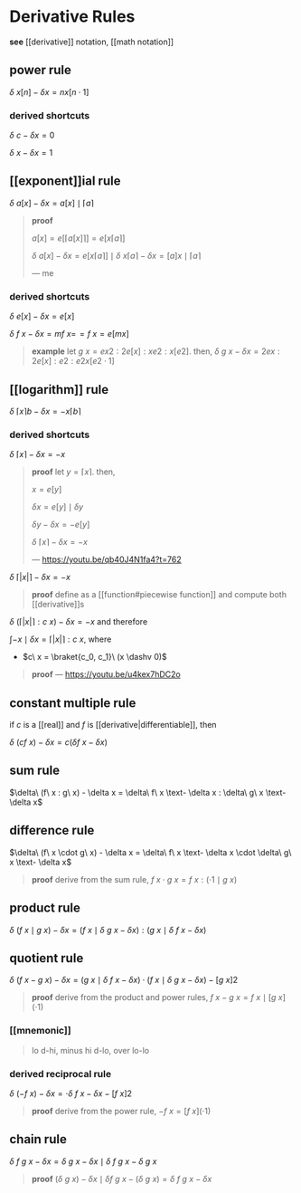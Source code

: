 # Derivative Rules

**see** [[derivative]] notation, [[math notation]]

## power rule

$\delta\ x[n] - \delta x= nx[n \cdot 1]$

### derived shortcuts

$\delta\ c - \delta x= 0$

$\delta\ x - \delta x = 1$

## [[exponent]]ial rule

$\delta\ a[x] - \delta x = a[x] \mid \lceil a \rceil$

> **proof**
>
> $a[x] = e[\lceil a[x] \rceil] = e[x\lceil a \rceil]$
>
> $\delta\ a[x] - \delta x = e[x\lceil a \rceil] \mid \delta\ x\lceil a \rceil - \delta x = [a]x \mid \lceil a \rceil$
>
> &mdash; me

### derived shortcuts

$\delta\ e[x] - \delta x = e[x]$

$\delta\ f\ x - \delta x = m f\ x =\!= f\ x = e[mx]$

> **example** let $g\ x = ex2 : 2e[x] : xe2 : x[e2]$. then, $\delta\ g\ x - \delta x = 2ex : 2e[x] : e2 : e2 x[e2 \cdot 1]$

## [[logarithm]] rule

$\delta\ \lceil x \rceil b - \delta x = - x\lceil b \rceil$

### derived shortcuts

$\delta\ \lceil x \rceil - \delta x = -x$

> **proof** let $y = \lceil x \rceil$. then,
>
> $x = e[y]$
>
> $\delta x = e[y] \mid \delta y$
>
> $\delta y - \delta x = -e[y]$
>
> $\delta\ \lceil x \rceil - \delta x = -x$
>
> &mdash; <https://youtu.be/qb40J4N1fa4?t=762>

$\delta\ \lceil |x| \rceil - \delta x = -x$

> **proof** define as a [[function#piecewise function]] and compute both [[derivative]]s

$\delta\ (\lceil |x| \rceil : c\ x) - \delta x = -x$ and therefore

$\int -x \mid \delta x = \lceil |x| \rceil : c\ x$, where

- $c\ x = \braket{c_0, c_1}\ (x \dashv 0)$

> **proof** &mdash; <https://youtu.be/u4kex7hDC2o>

## constant multiple rule

if $c$ is a [[real]] and $f$ is [[derivative|differentiable]], then

$\delta\ (cf\ x) - \delta x = c (\delta f\ x - \delta x)$

## sum rule

$\delta\ (f\ x : g\ x) - \delta x = \delta\ f\ x \text- \delta x : \delta\ g\ x \text- \delta x$

## difference rule

$\delta\ (f\ x \cdot g\ x) - \delta x = \delta\ f\ x \text- \delta x \cdot \delta\ g\ x \text- \delta x$

> **proof** derive from the sum rule, $f\ x \cdot g\ x = f\ x : (\cdot 1 \mid g\ x)$

## product rule

$\delta\ (f\ x \mid g\ x) - \delta x = (f\ x \mid \delta\ g\ x - \delta x) : (g\ x \mid \delta\ f\ x - \delta x)$

## quotient rule

$\delta\ (f\ x - g\ x) - \delta x = (g\ x \mid \delta\ f\ x - \delta x) \cdot (f\ x \mid \delta\ g\ x - \delta x) - [g\ x]2$

> **proof** derive from the product and power rules, $f\ x - g\ x = f\ x \mid [g\ x](\cdot 1)$

### [[mnemonic]]

> lo d-hi, minus hi d-lo, over lo-lo

### derived reciprocal rule

$\delta\ (-f\ x) - \delta x = \cdot \delta\ f\ x - \delta x - [f\ x]2$

> **proof** derive from the power rule, $-f\ x = [f\ x](\cdot 1)$

## chain rule

$\delta\ f\ g\ x - \delta x = \delta\ g\ x - \delta x \mid \delta\ f\ g\ x - \delta\ g\ x$

> **proof** $(\delta\ g\ x) - \delta x \mid \delta f\ g\ x - (\delta\ g\ x) = \delta\ f\ g\ x - \delta x$
